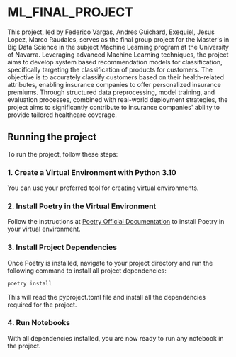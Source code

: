 # ML_FINAL_PROJECT
This project, led by Federico Vargas, Andres Guichard, Exequiel, Jesus Lopez, Marco Raudales, serves as the final group project for the Master's in Big Data Science in the subject Machine Learning program at the University of Navarra. Leveraging advanced Machine Learning techniques, the project aims to develop system based recommendation models for classification, specifically targeting the classification of products for customers. The objective is to accurately classify customers based on their health-related attributes, enabling insurance companies to offer personalized insurance premiums. Through structured data preprocessing, model training, and evaluation processes, combined with real-world deployment strategies, the project aims to significantly contribute to insurance companies' ability to provide tailored healthcare coverage.

## Running the project

To run the project, follow these steps:

### 1. Create a Virtual Environment with Python 3.10

You can use your preferred tool for creating virtual environments.

### 2. Install Poetry in the Virtual Environment

Follow the instructions at [Poetry Official Documentation](https://python-poetry.org/docs/#installing-with-the-official-installer) to install Poetry in your virtual environment.

### 3. Install Project Dependencies

Once Poetry is installed, navigate to your project directory and run the following command to install all project dependencies:

```bash
poetry install
```

This will read the pyproject.toml file and install all the dependencies required for the project.

### 4. Run Notebooks

With all dependencies installed, you are now ready to run any notebook in the project.
